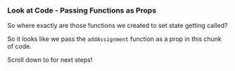 ### Look at Code - Passing Functions as Props

So where exactly are those functions we created to set state getting called?

So it looks like we pass the `addAssignment` function as a prop in this chunk of code.

Scroll down to for next steps!